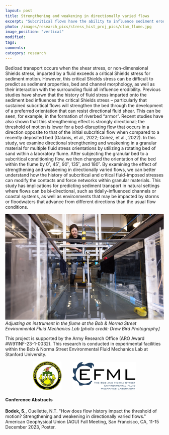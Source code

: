 ```yaml
---
layout: post
title: Strengthening and weakening in directionally varied flows
excerpt: "Subcritical flows have the ability to influence sediment erodibility, even if the grains themselves are not mobile. Here, we examine how the history of directional flows over a granular bed impacts the critical stress for sediment motion."
photo: /images/research_pics/stress_hist_proj_pics/clam_flume.jpg
image_position: "vertical"
modified:
tags:
comments:
category: research
---
```


Bedload transport occurs when the shear stress, or non-dimensional Shields stress, imparted by a fluid exceeds a critical Shields stress for sediment motion. However, this critical Shields stress can be difficult to predict as sediment properties, bed and channel morphology, as well as their interaction with the surrounding fluid all influence erodibility. Previous studies have shown that the history of fluid stress imparted onto the sediment bed influences the critical Shields stress – particularly that sustained subcritical flows will strengthen the bed through the development of a preferred orientation that can resist directional fluid shear. This can be seen, for example, in the formation of riverbed “armor”. Recent studies have also shown that this strengthening effect is strongly directional; the threshold of motion is lower for a bed-disrupting flow that occurs in a direction opposite to that of the initial subcritical flow when compared to a recently deposited bed (Galanis, et al., 2022; Cúñez, et al., 2022). In this study, we examine directional strengthening and weakening in a granular material for multiple fluid stress orientations by utilizing a rotating bed of sand within a laboratory flume. After subjecting the granular bed to a subcritical conditioning flow, we then changed the orientation of the bed within the flume by 0˚, 45˚, 90˚, 135˚, and 180˚. By examining the effect of strengthening and weakening in directionally varied flows, we can better understand how the history of subcritical and critical fluid-imposed stresses can modify the contacts and force networks within granular materials. This study has implications for predicting sediment transport in natural settings where flows can be bi-directional, such as tidally-influenced channels or coastal systems, as well as environments that may be impacted by storms or floodwaters that advance from different directions than the usual flow conditions.

<!---![experimental apparatus](/images/research_pics/stress_hist_proj_pics/clam_flume.jpg)
*Experimental apparatus consisting of a rotating bed of sand in a flume at the Bob & Norma Street Environmental Fluid Mechanics Lab. Instrumentation includes an ADV profiler and a camera imaging the bed from above.*--->
![performing flume work](/images/research_pics/stress_hist_proj_pics/flume_work.JPG)
*Adjusting an instrument in the flume at the Bob & Norma Street Environmental Fluid Mechanics Lab [photo credit: Drew Bird Photography]*

This project is supported by the Army Research Office (ARO Award #W911NF-23-1-0032). This research is conducted in experimental facilities within the Bob & Norma Street Environmental Fluid Mechanics Lab at Stanford University.
<p align="center">
  <img src="/images/research_pics/logos/ARO.png" width="18%" />
  &nbsp; &nbsp; &nbsp; &nbsp;
  <img src="/images/research_pics/logos/EFML.png" width="40%" /> 
</p>

#### Conference Abstracts

**Bodek, S.**, Ouellette, N.T. "How does flow history impact the threshold of motion? Strengthening and weakening in directionally varied flows." American Geophysical Union (AGU) Fall Meeting, San Francisco, CA, 11-15 December 2023, Poster.

